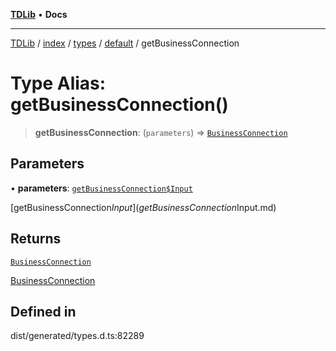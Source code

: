 [**TDLib**](../../../../../../README.md) • **Docs**

***

[TDLib](../../../../../../modules.md) / [index](../../../../../README.md) / [types](../../../README.md) / [default](../README.md) / getBusinessConnection

# Type Alias: getBusinessConnection()

> **getBusinessConnection**: (`parameters`) => [`BusinessConnection`](BusinessConnection.md)

## Parameters

• **parameters**: [`getBusinessConnection$Input`](getBusinessConnection$Input.md)

[getBusinessConnection$Input](getBusinessConnection$Input.md)

## Returns

[`BusinessConnection`](BusinessConnection.md)

[BusinessConnection](BusinessConnection.md)

## Defined in

dist/generated/types.d.ts:82289
